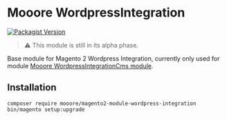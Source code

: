 # Mooore WordpressIntegration

[![Packagist Version](https://img.shields.io/packagist/v/mooore/magento2-module-wordpress-integration)](https://packagist.org/packages/mooore/magento2-module-wordpress-integration)

> :warning: This module is still in its alpha phase.

Base module for Magento 2 Wordpress Integration, currently only used for module [Mooore WordpressIntegrationCms module](https://github.com/mooore-digital/magento2-module-wordpress-integration-cms).

## Installation

```shell script
composer require mooore/magento2-module-wordpress-integration
bin/magento setup:upgrade
```
